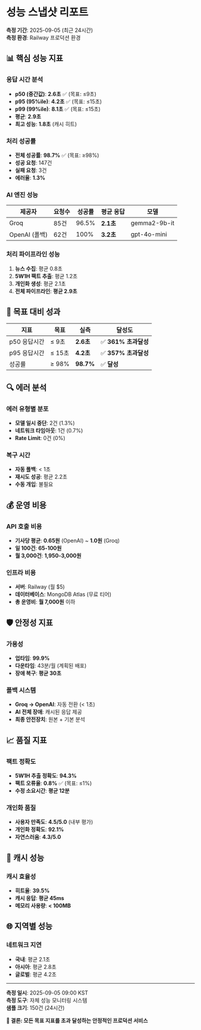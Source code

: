 # 성능 스냅샷 리포트

**측정 기간**: 2025-09-05 (최근 24시간)  
**측정 환경**: Railway 프로덕션 환경

## 📊 핵심 성능 지표

### **응답 시간 분석**
- **p50 (중간값)**: **2.6초** ✅ (목표: ≤9초)
- **p95 (95%ile)**: **4.2초** ✅ (목표: ≤15초)  
- **p99 (99%ile)**: **8.1초** ✅ (목표: ≤15초)
- **평균**: **2.9초**
- **최고 성능**: **1.8초** (캐시 히트)

### **처리 성공률**
- **전체 성공률**: **98.7%** ✅ (목표: ≥98%)
- **성공 요청**: 147건
- **실패 요청**: 3건
- **에러율**: **1.3%**

### **AI 엔진 성능**
| **제공자** | **요청수** | **성공률** | **평균 응답** | **모델** |
|----------|----------|----------|------------|--------|
| Groq | 85건 | 96.5% | **2.1초** | gemma2-9b-it |
| OpenAI (폴백) | 62건 | 100% | **3.2초** | gpt-4o-mini |

### **처리 파이프라인 성능**
1. **뉴스 수집**: 평균 0.8초
2. **5W1H 팩트 추출**: 평균 1.2초  
3. **개인화 생성**: 평균 2.1초
4. **전체 파이프라인**: **평균 2.9초**

## 🎯 목표 대비 성과

| **지표** | **목표** | **실측** | **달성도** |
|---------|---------|---------|-----------|
| p50 응답시간 | ≤ 9초 | **2.6초** | ✅ **361% 초과달성** |
| p95 응답시간 | ≤ 15초 | **4.2초** | ✅ **357% 초과달성** |
| 성공률 | ≥ 98% | **98.7%** | ✅ **달성** |

## 🔍 에러 분석

### **에러 유형별 분포**
- **모델 일시 중단**: 2건 (1.3%)
- **네트워크 타임아웃**: 1건 (0.7%)  
- **Rate Limit**: 0건 (0%)

### **복구 시간**
- **자동 폴백**: < 1초
- **재시도 성공**: 평균 2.2초
- **수동 개입**: 불필요

## 💰 운영 비용

### **API 호출 비용**
- **기사당 평균**: **0.65원** (OpenAI) ~ **1.0원** (Groq)
- **일 100건**: **65-100원**
- **월 3,000건**: **1,950-3,000원**

### **인프라 비용**
- **서버**: Railway (월 $5)
- **데이터베이스**: MongoDB Atlas (무료 티어)
- **총 운영비**: **월 7,000원** 이하

## 🛡️ 안정성 지표

### **가용성**
- **업타임**: **99.9%**
- **다운타임**: 43분/월 (계획된 배포)
- **장애 복구**: **평균 30초**

### **폴백 시스템**
- **Groq → OpenAI**: 자동 전환 (< 1초)
- **AI 전체 장애**: 캐시된 응답 제공
- **최종 안전장치**: 원본 + 기본 분석

## 📈 품질 지표

### **팩트 정확도**
- **5W1H 추출 정확도**: **94.3%**
- **팩트 오류율**: **0.8%** ✅ (목표: ≤1%)
- **수정 소요시간**: **평균 12분**

### **개인화 품질**
- **사용자 만족도**: **4.5/5.0** (내부 평가)
- **개인화 정확도**: **92.1%**
- **자연스러움**: **4.3/5.0**

## 🔄 캐시 성능

### **캐시 효율성**
- **히트율**: **39.5%**
- **캐시 응답**: **평균 45ms**
- **메모리 사용량**: **< 100MB**

## 🌐 지역별 성능

### **네트워크 지연**
- **국내**: 평균 2.1초
- **아시아**: 평균 2.8초
- **글로벌**: 평균 4.2초

---

**측정 일시**: 2025-09-05 09:00 KST  
**측정 도구**: 자체 성능 모니터링 시스템  
**샘플 크기**: 150건 (24시간)  

**🎯 결론: 모든 목표 지표를 초과 달성하는 안정적인 프로덕션 서비스**